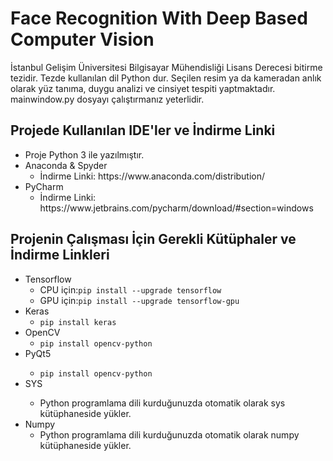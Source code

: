 # Face Recognition With Deep Based Computer Vision
İstanbul Gelişim Üniversitesi Bilgisayar Mühendisliği Lisans Derecesi bitirme tezidir. Tezde kullanılan dil Python dur. Seçilen resim ya da kameradan anlık olarak  yüz tanıma, duygu analizi ve cinsiyet tespiti yaptmaktadır. mainwindow.py dosyayı çalıştırmanız yeterlidir. 


## Projede Kullanılan IDE'ler ve İndirme Linki
<ul>
  <li>Proje Python 3 ile yazılmıştır.</li>
  <li>Anaconda & Spyder
      <ul>
         <li>İndirme Linki: https://www.anaconda.com/distribution/ </li>
       </ul>  
  </li>
  <li>PyCharm
      <ul>
         <li>İndirme Linki: https://www.jetbrains.com/pycharm/download/#section=windows </li>
       </ul>  
  </li>
</ul>

## Projenin Çalışması İçin Gerekli Kütüphaler ve İndirme Linkleri
<ul>
  <li>Tensorflow
      <ul>
         <li>CPU için:<code>pip install --upgrade tensorflow</code></li>
         <li>GPU için:<code>pip install --upgrade tensorflow-gpu</code></li>
       </ul>  
  </li>
  <li>Keras
    <ul>
          <li><code>pip install keras</code></li>
       </ul>  
  </li>
  <li>OpenCV
    <ul>
          <li><code>pip install opencv-python</code></li>
        </ul>  
  </li>
  <li>PyQt5</li>
    <ul>
          <li><code>pip install opencv-python</code></li>
   </ul>  
  </li>
  <li>SYS</li>
    <ul>
          <li>Python programlama dili kurduğunuzda otomatik olarak sys kütüphaneside yükler.</li>
    </ul>  
  </li>
  <li>Numpy
    <ul>
          <li>Python programlama dili kurduğunuzda otomatik olarak numpy kütüphaneside yükler.</li>
    </ul>  
  </li>
</ul>
